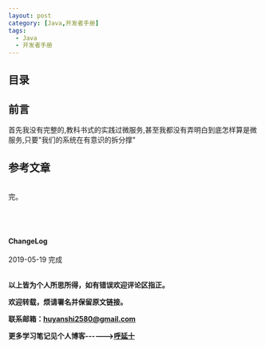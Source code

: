```yaml
---
layout: post
category: [Java,开发者手册]
tags:
  - Java
  - 开发者手册
---
```



## 目录

## 前言

首先我没有完整的,教科书式的实践过微服务,甚至我都没有弄明白到底怎样算是微服务,只要"我们的系统在有意识的拆分撑"

## 参考文章
<br>
完。
<br>
<br>
<br>
<br>
<h4>ChangeLog</h4>
2019-05-19 完成
<br>
<br>


**以上皆为个人所思所得，如有错误欢迎评论区指正。**


**欢迎转载，烦请署名并保留原文链接。**


**联系邮箱：huyanshi2580@gmail.com**


**更多学习笔记见个人博客------><a href="{{ site.baseurl }}/">呼延十</a>**